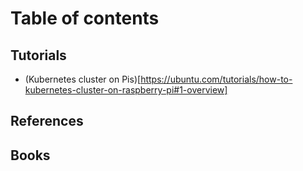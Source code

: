 # Table of contents

## Tutorials

- (Kubernetes cluster on Pis)[https://ubuntu.com/tutorials/how-to-kubernetes-cluster-on-raspberry-pi#1-overview]

## References

## Books

